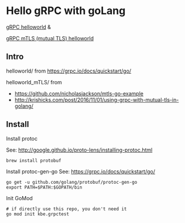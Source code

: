# Hello gRPC with goLang

[gRPC helloworld](https://github.com/kbehouse/gRPC-go-mTLS/tree/master/helloworld) & 

[gRPC mTLS (mutual TLS) helloworld](https://github.com/kbehouse/gRPC-go-mTLS/tree/master/helloworld_mTLS)

## Intro

helloworld/ from https://grpc.io/docs/quickstart/go/

helloworld_mTLS/ from 

* https://github.com/nicholasjackson/mtls-go-example
* http://krishicks.com/post/2016/11/01/using-grpc-with-mutual-tls-in-golang/

## Install

Install protoc

See: http://google.github.io/proto-lens/installing-protoc.html

```
brew install protobuf
```

Install protoc-gen-go
See: https://grpc.io/docs/quickstart/go/

```
go get -u github.com/golang/protobuf/protoc-gen-go
export PATH=$PATH:$GOPATH/bin
```

Init GoMod
```
# if directly use this repo, you don't need it
go mod init kbe.grpctest
```

